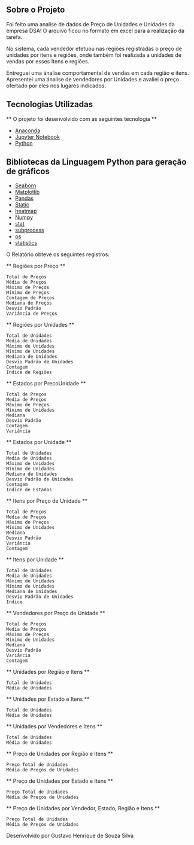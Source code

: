 ## Sobre o Projeto

Foi feito uma analise de dados de Preço de Unidades e Unidades da empresa DSA! 
O arquivo ficou no formato em excel para a realização da tarefa.

No sistema, cada vendedor efetuou nas regiões registradas o preço de unidades por itens e regiões, 
onde também foi realizada a unidades de vendas por esses Itens e regiões.

Entreguei uma ánalise comportamental de vendas em cada região e itens. 
Apresentei uma ánalise de vendedores por Unidades e avaliei o preço ofertado por eles nos lugares indicados. 

## Tecnologias Utilizadas 

** O projeto foi desenvolvido com as seguintes tecnologia ** 

- [Anaconda](https://anaconda.org/)
- [Jupyter Notebook](https://jupyter.org/)
- [Python](https://www.python.org/)

## Bibliotecas da Linguagem Python para geração de gráficos 

- [Seaborn](https://seaborn.pydata.org/)
- [Matplotlib](matplotlib.org)
- [Pandas](https://pandas.pydata.org/)
- [Static](https://www.delftstack.com/howto/python/static-class-python/)
- [heatmap](https://seaborn.pydata.org/generated/seaborn.heatmap.html)
- [Numpy](https://numpy.org/doc/stable/user/whatisnumpy.html)
- [stat](https://www.journaldev.com/18722/python-static-method)
- [subprocess](https://docs.python.org/3/library/subprocess.html)
- [os](https://docs.python.org/3/library/os.html) 
- [statistics](https://docs.python.org/3/library/statistics.html)

O Relatório obteve os seguintes registros:

** Regiões por Preço **

    Total de Preços
    Média de Preços
    Máximo de Preços
    Mínimo de Preços
    Contagem de Preços
    Mediana de Preços
    Desvio Padrão
    Variância de Preços

** Regiões por Unidades **

    Total de Unidades
    Media de Unidades
    Máximo de Unidades
    Mínimo de Unidades
    Mediana de Unidades
    Desvio Padrão de Unidades
    Contagem
    Indice de Regiões

** Estados por PrecoUnidade **

    Total de Preços
    Media de Preços
    Máximo de Preços
    Mínimo de Unidades
    Mediana
    Desvio Padrão
    Contagem
    Variância

** Estados por Unidade **

    Total de Unidades
    Media de Unidades
    Máximo de Unidades
    Mínimo de Unidades
    Mediana de Unidades
    Desvio Padrão de Unidades
    Contagem
    Indice de Estados

** Itens por Preço de Unidade **

    Total de Preços
    Media de Preços
    Máximo de Preços
    Mínimo de Unidades
    Mediana
    Desvio Padrão
    Variância
    Contagem

** Itens por Unidade **

    Total de Unidades
    Media de Unidades
    Máximo de Unidades
    Mínimo de Unidades
    Mediana de Unidades
    Desvio Padrão de Unidades
    Indice

** Vendedores por Preço de Unidade **

    Total de Preços
    Media de Preços
    Máximo de Preços
    Mínimo de Unidades
    Mediana
    Desvio Padrão
    Variância
    Contagem

** Unidades por Região e Itens **

    Total de Unidades
    Média de Unidades

** Unidades por Estado e Itens **

    Total de Unidades
    Média de Unidades

** Unidades por Vendedores e Itens **

    Total de Unidades
    Média de Unidades

** Preço de Unidades por Região e Itens **

    Preço Total de Unidades
    Média de Preços de Unidades

** Preço de Unidades por Estado e Itens **

    Preço Total de Unidades
    Média de Preços de Unidades

** Preço de Unidades por Vendedor, Estado, Região e Itens **

    Preço Total de Unidades
    Média de Preços de Unidades

Desenvolvido por Gustavo Henrique de Souza Silva

